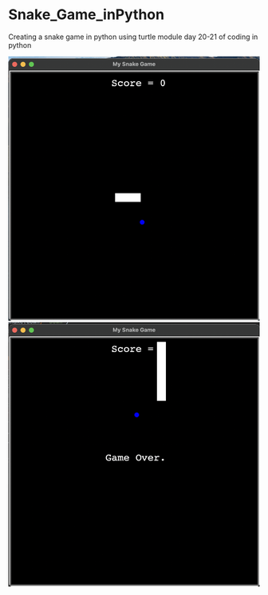 # Snake_Game_inPython
Creating a snake game in python using turtle module day 20-21 of coding in python

![Game Image](https://github.com/Vortex1806/Snake_Game_inPython/blob/master/images/1stimage.png?raw=true)
![Game Image](https://github.com/Vortex1806/Snake_Game_inPython/blob/master/images/2ndimage.png?raw=true)
